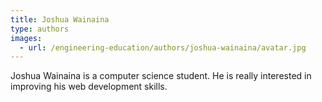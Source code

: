 ```yaml
---
title: Joshua Wainaina
type: authors
images:
  - url: /engineering-education/authors/joshua-wainaina/avatar.jpg 
---
```

Joshua Wainaina is a computer science student. He is really interested in improving his web development skills.
